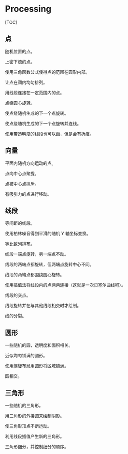 # Processing

[TOC]

## 点

随机位置的点。

<Article-C211026-Point-Point001 />

上密下疏的点。

<Article-C211026-Point-Point002 />

使用三角函数公式使得点的范围在圆形内部。

<Article-C211026-Point-Point003 />

让点在圆内均匀排列。

<Article-C211026-Point-Point004 />

用线段连接在一定范围内的点。

<Article-C211026-Point-Point005 />

点绕圆心旋转。

<Article-C211026-Point-Point006 />

使点绕随机生成的下一个点旋转。

<Article-C211026-Point-Point007 />

使点绕随机生成的下一个点旋转并连线。

<Article-C211026-Point-Point008 />

使用带透明度的线段也可以画，但是会有折痕。

<Article-C211026-Point-Point009 />

## 向量

平面内随机方向运动的点。

<Article-C211026-Vector-Vector001 />

点向中心点聚拢。

<Article-C211026-Vector-Vector002 />

点被中心点排斥。

<Article-C211026-Vector-Vector003 />

有吸引力的点进行移动。

<Article-C211026-Vector-Vector004 />

## 线段

等间距的线段。

<Article-C211026-Line-Line001 />

使用柏林噪音得到平滑的随机 Y 轴坐标变换。

<Article-C211026-Line-Line002 />

等比数列排布。

<Article-C211026-Line-Line003 />

线段一端点旋转，另一端点不动。

<Article-C211026-Line-Line004 />

线段的两端点都旋转，但两端点旋转中心不同。

<Article-C211026-Line-Line005 />

线段的两端点都围绕圆心旋转。

<Article-C211026-Line-Line006 />

使用插值法将线段内的点两两连接（这就是一次贝塞尔曲线吧）。

<Article-C211026-Line-Line007 />

线段的交点。

<Article-C211026-Line-Line008 />

线段旋转并在与其他线段相交时才绘制。

<Article-C211026-Line-Line009 />

线的分裂。

<Article-C211026-Line-Line010 />

## 圆形

一些随机的圆，透明度和面积相关。

<Article-C211026-Circle-Circle001 />

近似均匀铺满的圆形。

<Article-C211026-Circle-Circle002 />

使用螺旋布局用圆形将区域铺满。

<Article-C211026-Circle-Circle003 />

圆相交。

<Article-C211026-Circle-Circle004 />

## 三角形

一些随机的三角形。

<Article-C211026-Triangle-Triangle001 />

用三角形的外接圆来绘制阴影。

<Article-C211026-Triangle-Triangle002 />

使三角形顶点不断运动。

<Article-C211026-Triangle-Triangle003 />

利用线段插值产生新的三角形。

<Article-C211026-Triangle-Triangle004 />

三角形细分，并控制细分的顺序。

<Article-C211026-Triangle-Triangle005 />
